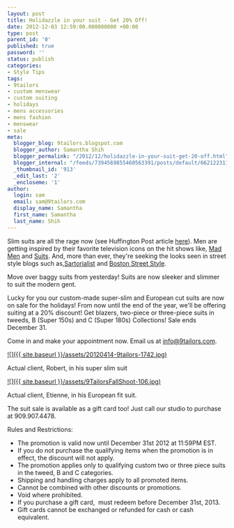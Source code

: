 ```yaml
---
layout: post
title: Holidazzle in your suit - Get 20% Off!
date: 2012-12-03 12:59:00.000000000 +00:00
type: post
parent_id: '0'
published: true
password: ''
status: publish
categories:
- Style Tips
tags:
- 9tailors
- custom menswear
- custom suiting
- holidays
- mens accessories
- mens fashion
- menswear
- sale
meta:
  blogger_blog: 9tailors.blogspot.com
  blogger_author: Samantha Shih
  blogger_permalink: "/2012/12/holidazzle-in-your-suit-get-20-off.html"
  blogger_internal: "/feeds/7394569855460563391/posts/default/6621223117652805704"
  _thumbnail_id: '913'
  _edit_last: '2'
  _encloseme: '1'
author:
  login: sam
  email: sam@9tailors.com
  display_name: Samantha
  first_name: Samantha
  last_name: Shih
---
```

Slim suits are all the rage now (see Huffington Post article [here](http://www.nytimes.com/2012/11/24/business/slim-suits-help-lead-gains-in-mens-wear.html?pagewanted=1&_r=0)). Men are getting inspired by their favorite television icons on the hit shows like, [Mad Men](http://www.amctv.com/shows/mad-men) and [Suits](http://www.usanetwork.com/series/suits/). And, more than ever, they're seeking the looks seen in street style blogs such as,[Sartorialist](http://www.thesartorialist.com/) and [Boston Street Style](http://www.bostonstreetstyle.com/). 

Move over baggy suits from yesterday! Suits are now sleeker and slimmer to suit the modern gent.

Lucky for you our custom-made super-slim and European cut suits are now on sale for the holidays! From now until the end of the year, we'll be offering suiting at a 20% discount! Get blazers, two-piece or three-piece suits in tweeds, B (Super 150s) and C (Super 180s) Collections! Sale ends December 31. 

Come in and make your appointment now. Email us at [info@9tailors.com](mailto:info@9tailors.com). 

[![]({{ site.baseurl }}/assets/20120414-9tailors-1742.jpg)](http://4.bp.blogspot.com/-yEuPHqyL8ZM/ULfvpv-T2gI/AAAAAAAANI4/gBH7ok_70HU/s1600/20120414-9tailors-1742.jpg)

Actual client, Robert, in his super slim suit

[![]({{ site.baseurl }}/assets/9TailorsFallShoot-106.jpg)](http://2.bp.blogspot.com/-r-dfpUrDLtE/ULfwpU7ZPXI/AAAAAAAANJA/JlF0yU6j5G0/s1600/9TailorsFallShoot-106.jpg)

Actual client, Etienne, in his European fit suit.

The suit sale is available as a gift card too! Just call our studio to purchase at 909.907.4478. 

Rules and Restrictions: 

*   The promotion is valid now until December 31st 2012 at 11:59PM EST.
*   If you do not purchase the qualifying items when the promotion is in effect, the discount will not apply.
*   The promotion applies only to qualifying custom two or three piece suits in the tweed, B and C categories.
*   Shipping and handling charges apply to all promoted items.
*   Cannot be combined with other discounts or promotions. 
*   Void where prohibited.
*   If you purchase a gift card,  must redeem before December 31st, 2013. 
*   Gift cards cannot be exchanged or refunded for cash or cash equivalent.